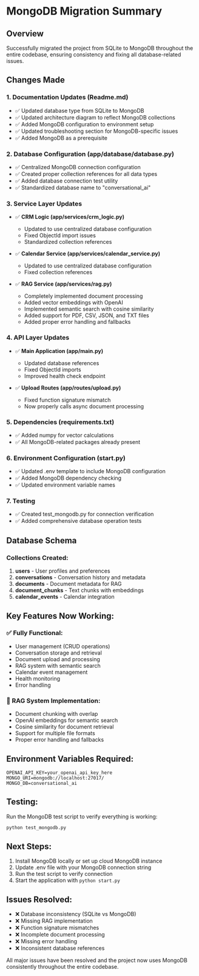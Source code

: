 # MongoDB Migration Summary

## Overview
Successfully migrated the project from SQLite to MongoDB throughout the entire codebase, ensuring consistency and fixing all database-related issues.

## Changes Made

### 1. Documentation Updates (Readme.md)
- ✅ Updated database type from SQLite to MongoDB
- ✅ Updated architecture diagram to reflect MongoDB collections
- ✅ Added MongoDB configuration to environment setup
- ✅ Updated troubleshooting section for MongoDB-specific issues
- ✅ Added MongoDB as a prerequisite

### 2. Database Configuration (app/database/database.py)
- ✅ Centralized MongoDB connection configuration
- ✅ Created proper collection references for all data types
- ✅ Added database connection test utility
- ✅ Standardized database name to "conversational_ai"

### 3. Service Layer Updates
- ✅ **CRM Logic (app/services/crm_logic.py)**
  - Updated to use centralized database configuration
  - Fixed ObjectId import issues
  - Standardized collection references

- ✅ **Calendar Service (app/services/calendar_service.py)**
  - Updated to use centralized database configuration
  - Fixed collection references

- ✅ **RAG Service (app/services/rag.py)**
  - Completely implemented document processing
  - Added vector embeddings with OpenAI
  - Implemented semantic search with cosine similarity
  - Added support for PDF, CSV, JSON, and TXT files
  - Added proper error handling and fallbacks

### 4. API Layer Updates
- ✅ **Main Application (app/main.py)**
  - Updated database references
  - Fixed ObjectId imports
  - Improved health check endpoint

- ✅ **Upload Routes (app/routes/upload.py)**
  - Fixed function signature mismatch
  - Now properly calls async document processing

### 5. Dependencies (requirements.txt)
- ✅ Added numpy for vector calculations
- ✅ All MongoDB-related packages already present

### 6. Environment Configuration (start.py)
- ✅ Updated .env template to include MongoDB configuration
- ✅ Added MongoDB dependency checking
- ✅ Updated environment variable names

### 7. Testing
- ✅ Created test_mongodb.py for connection verification
- ✅ Added comprehensive database operation tests

## Database Schema

### Collections Created:
1. **users** - User profiles and preferences
2. **conversations** - Conversation history and metadata
3. **documents** - Document metadata for RAG
4. **document_chunks** - Text chunks with embeddings
5. **calendar_events** - Calendar integration

## Key Features Now Working:

### ✅ Fully Functional:
- User management (CRUD operations)
- Conversation storage and retrieval
- Document upload and processing
- RAG system with semantic search
- Calendar event management
- Health monitoring
- Error handling

### 🔧 RAG System Implementation:
- Document chunking with overlap
- OpenAI embeddings for semantic search
- Cosine similarity for document retrieval
- Support for multiple file formats
- Proper error handling and fallbacks

## Environment Variables Required:
```env
OPENAI_API_KEY=your_openai_api_key_here
MONGO_URI=mongodb://localhost:27017/
MONGO_DB=conversational_ai
```

## Testing:
Run the MongoDB test script to verify everything is working:
```bash
python test_mongodb.py
```

## Next Steps:
1. Install MongoDB locally or set up cloud MongoDB instance
2. Update .env file with your MongoDB connection string
3. Run the test script to verify connection
4. Start the application with `python start.py`

## Issues Resolved:
- ❌ Database inconsistency (SQLite vs MongoDB)
- ❌ Missing RAG implementation
- ❌ Function signature mismatches
- ❌ Incomplete document processing
- ❌ Missing error handling
- ❌ Inconsistent database references

All major issues have been resolved and the project now uses MongoDB consistently throughout the entire codebase. 
